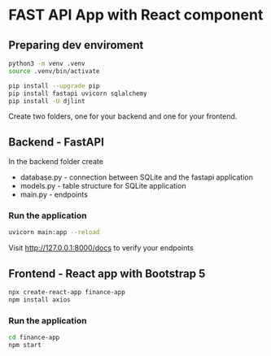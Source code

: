 # FAST API App with React component

## Preparing dev enviroment

```bash
python3 -m venv .venv
source .venv/bin/activate

pip install --upgrade pip
pip install fastapi uvicorn sqlalchemy
pip install -U djlint
```

Create two folders, one for your backend and one for your frontend.

## Backend - FastAPI

In the backend folder create

- database.py - connection between SQLite and the fastapi application
- models.py - table structure for SQLite application
- main.py - endpoints

### Run the application

```bash
uvicorn main:app --reload
```

Visit http://127.0.0.1:8000/docs to verify your endpoints

## Frontend - React app with Bootstrap 5

```bash
npx create-react-app finance-app
npm install axios
```

### Run the application
```bash
cd finance-app
npm start
```

